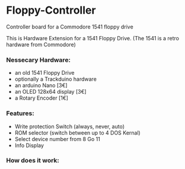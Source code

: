 # Floppy-Controller
Controller board for a Commodore 1541 floppy drive

This is Hardware Extension for a 1541 Floppy Drive.
(The 1541 is a retro hardware from Commodore)


### Nessecary Hardware:
* an old 1541 Floppy Drive
* optionally a Trackduino hardware
* an arduino Nano [3€]
* an OLED 128x64 display [3€]
* a Rotary Encoder [1€]

### Features:

* Write protection Switch (always, never, auto)
* ROM selector (switch between up to 4 DOS Kernal)
* Select device number from 8 Go 11
* Info Display


### How does it work:

